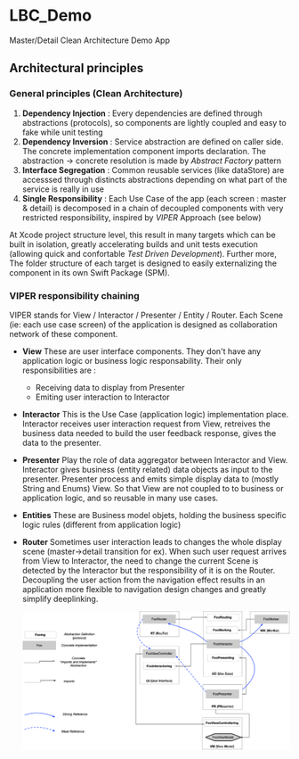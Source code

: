 # LBC_Demo 
 Master/Detail Clean Architecture Demo App
 
## Architectural principles

### General principles (Clean Architecture)
1. **Dependency Injection** : Every dependencies are defined through abstractions (protocols), so components are lightly coupled and easy to fake while unit testing
2. **Dependency Inversion** : Service abstraction are defined on caller side. The concrete implementation component imports declaration. The abstraction -> concrete resolution is made by _Abstract Factory_ pattern
3. **Interface Segregation** : Common reusable services (like dataStore) are accesssed through distincts abstractions depending on what part of the service is really in use
4. **Single Responsibility** : Each Use Case of the app (each screen : master & detail) is decomposed in a chain of decoupled components with very restricted responsibility, inspired by _VIPER_ Approach (see below)

At Xcode project structure level, this result in many targets which can be built in isolation, greatly accelerating builds and unit tests execution (allowing quick and confortable _Test Driven Development_). Further more, The folder structure of each target is designed to easily externalizing the component in its own Swift Package (SPM).

### VIPER responsibility chaining
VIPER stands for View / Interactor / Presenter / Entity / Router.
Each Scene (ie: each use case screen) of the application is designed as collaboration network of these component.

* **View**
	These are user interface components. They don't have  any application logic or business logic responsability. Their only responsibilities are :
	* Receiving data to display from Presenter
	* Emiting user interaction to Interactor
  

* **Interactor**
	This is the Use Case (application logic) implementation place. Interactor receives user interaction request from View, retreives the  business data needed to build the user feedback response, gives the data to the presenter.

	
* **Presenter**
	Play the role of data aggregator between Interactor and View.
	Interactor gives business (entity related) data objects as input to the presenter. Presenter process and emits simple display  data to (mostly String and Enums) View. So that View are not coupled to to business or application logic, and so reusable in many use cases.


* **Entities**
	These are Business model objets, holding the business specific logic rules (different from application logic)


* **Router**
	Sometimes user interaction leads to changes the whole display scene (master->detail transition for ex). When such user request arrives from View to Interactor, the need to change the current Scene is detected by the Interactor but the responsibility of it is on the Router. Decoupling the user action from the navigation effect results in an application more flexible to navigation design changes and greatly simplify deeplinking.

  ![VIPER](Documentation/VIPER_Components.png)

